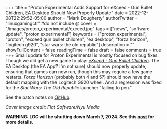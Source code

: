 +++
title = "Proton Experimental Adds Support for eXceed - Gun Bullet Children, EA Desktop Should Now Properly Update"
date = 2022-12-08T22:29:52-05:00
author = "Mark Dougherty"
authorTwitter = "linuxgamingctr" #do not include @
cover = "/images/proton_experimental/exceed.jpg"
tags = ["news", "software update", "proton experimental"]
keywords = ["proton experimental", "proton", "exceed gun bullet children", "ea desktop", "forza horizon", "logitech g920", "star wars: the old republic"]
description = ""
showFullContent = false
readingTime = false
draft = false
comments = true
+++
Small update for Proton Experimental is mostly focused on bug fixes. Though we did get a new game to play: [*eXceed - Gun Bullet Children*](https://store.steampowered.com/app/207370/eXceed__Gun_Bullet_Children/). The EA Desktop (the EA App? I'm not sure) should now properly update, ensuring that games can now run, though this may require a few game restarts. *Forza Horizon* (probably both 4 and 5?) should now have the default mapping with the Logitech G920 wheel. And a regression was fixed for the *Star Wars: The Old Republic* launcher "failing to pen."

See the patch notes on [GitHub](https://github.com/ValveSoftware/Proton/wiki/Changelog).

*Cover image credit: Flat Software/Nyu Media*

**WARNING: LGC will be shutting down March 7, 2024. See this [post](https://linuxgamingcentral.com/posts/the-end-of-lgc/) for more details.**
